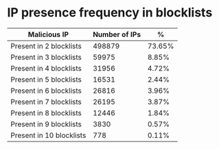 # IP presence frequency in blocklists
| Malicious IP | Number of IPs | % |
|----|----|----|
| Present in 2 blocklists | 498879 | 73.65% |
| Present in 3 blocklists | 59975 | 8.85% |
| Present in 4 blocklists | 31956 | 4.72% |
| Present in 5 blocklists | 16531 | 2.44% |
| Present in 6 blocklists | 26816 | 3.96% |
| Present in 7 blocklists | 26195 | 3.87% |
| Present in 8 blocklists | 12446 | 1.84% |
| Present in 9 blocklists | 3830 | 0.57% |
| Present in 10 blocklists | 778 | 0.11% |
